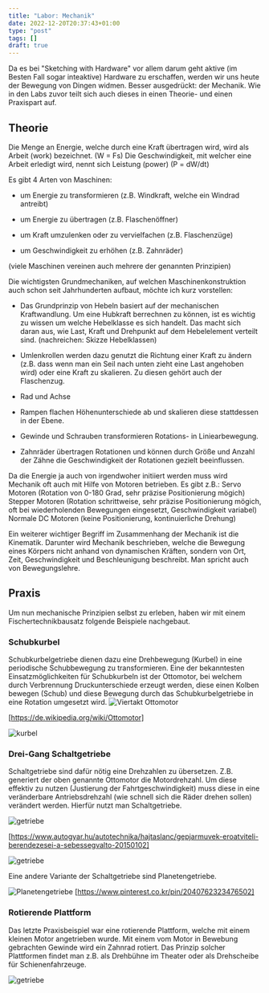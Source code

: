 ```yaml
---
title: "Labor: Mechanik"
date: 2022-12-20T20:37:43+01:00
type: "post"
tags: []
draft: true
---
```


Da es bei "Sketching with Hardware" vor allem darum geht aktive (im Besten Fall sogar inteaktive) Hardware zu erschaffen, werden wir uns heute der Bewegung von Dingen widmen. Besser ausgedrückt: der Mechanik.
Wie in den Labs zuvor teilt sich auch dieses in einen Theorie- und einen Praxispart auf.

## Theorie

Die Menge an Energie, welche durch eine Kraft übertragen wird, wird als Arbeit (work) bezeichnet. (W = Fs)
Die Geschwindigkeit, mit welcher eine Arbeit erledigt wird, nennt sich Leistung (power) (P = dW/dt)

Es gibt 4 Arten von Maschinen:

* um Energie zu transformieren (z.B. Windkraft, welche ein Windrad antreibt)

* um Energie zu übertragen (z.B. Flaschenöffner)

* um Kraft umzulenken oder zu vervielfachen (z.B. Flaschenzüge)

* um Geschwindigkeit zu erhöhen (z.B. Zahnräder)

(viele Maschinen vereinen auch mehrere der genannten Prinzipien)

Die wichtigsten Grundmechaniken, auf welchen Maschinenkonstruktion auch schon seit Jahrhunderten aufbaut, möchte ich kurz vorstellen:

* Das Grundprinzip von Hebeln basiert auf der mechanischen Kraftwandlung. Um eine Hubkraft berrechnen zu können, ist es wichtig zu wissen um welche Hebelklasse es sich handelt. Das macht sich daran aus, wie Last, Kraft und Drehpunkt auf dem Hebelelement verteilt sind. (nachreichen: Skizze Hebelklassen)

* Umlenkrollen werden dazu genutzt die Richtung einer Kraft zu ändern (z.B. dass wenn man ein Seil nach unten zieht eine Last angehoben wird) oder eine Kraft zu skalieren. Zu diesen gehört auch der Flaschenzug.

* Rad und Achse

* Rampen flachen Höhenunterschiede ab und skalieren diese stattdessen in der Ebene.

* Gewinde und Schrauben transformieren Rotations- in Liniearbewegung.

* Zahnräder übertragen Rotationen und können durch Größe und Anzahl der Zähne die Geschwindigkeit der Rotationen gezielt beeinflussen.

Da die Energie ja auch von irgendwoher initiiert werden muss wird Mechanik oft auch mit Hilfe von Motoren betrieben. Es gibt z.B.:
Servo Motoren (Rotation von 0-180 Grad, sehr präzise Positionierung mögich)
Stepper Motoren (Rotation schrittweise, sehr präzise Positionierung mögich, oft bei wiederholenden Bewegungen eingesetzt, Geschwindigkeit variabel)
Normale DC Motoren (keine Positionierung, kontinuierliche Drehung)

Ein weiterer wichtiger Begriff im Zusammenhang der Mechanik ist die Kinematik. Darunter wird Mechanik beschrieben, welche die Bewegung eines Körpers nicht anhand von dynamischen Kräften, sondern von Ort, Zeit, Geschwindigkeit und Beschleunigung beschreibt. Man spricht auch von Bewegungslehre.

## Praxis

Um nun mechanische Prinzipien selbst zu erleben, haben wir mit einem Fischertechnikbausatz folgende Beispiele nachgebaut.

### Schubkurbel

Schubkurbelgetriebe dienen dazu eine Drehbewegung (Kurbel) in eine periodische Schubbewegung zu transformieren. Eine der bekanntesten Einsatzmöglichkeiten für Schubkurbeln ist der Ottomotor, bei welchem durch Verbrennung Druckunterschiede erzeugt werden, diese einen Kolben bewegen (Schub) und diese Bewegung durch das Schubkurbelgetriebe in eine Rotation umgesetzt wird.
![Viertakt Ottomotor](viertakt-ottomotor.gif)

[https://de.wikipedia.org/wiki/Ottomotor]

![kurbel](20221214_133757.gif)

### Drei-Gang Schaltgetriebe

Schaltgetriebe sind dafür nötig eine Drehzahlen zu übersetzen. Z.B. generiert der oben genannte Ottomotor die Motordrehzahl. Um diese effektiv zu nutzen (Justierung der Fahrtgeschwindigkeit) muss diese in eine veränderbare Antriebsdrehzahl (wie schnell sich die Räder drehen sollen) verändert werden. Hierfür nutzt man Schaltgetriebe.

![getriebe](schalt.gif)

[https://www.autogyar.hu/autotechnika/hajtaslanc/gepjarmuvek-eroatviteli-berendezesei-a-sebessegvalto-20150102]

![getriebe](20221214_145730.gif)

Eine andere Variante der Schaltgetriebe sind Planetengetriebe.

![Planetengetriebe](planet.gif)
[https://www.pinterest.co.kr/pin/2040762323476502]

### Rotierende Plattform

Das letzte Praxisbeispiel war eine rotierende Plattform, welche mit einem kleinen Motor angetrieben wurde. Mit einem vom Motor in Bewebung gebrachten Gewinde wird ein Zahnrad rotiert. Das Prinzip solcher Plattformen findet man z.B. als Drehbühne im Theater oder als Drehscheibe für Schienenfahrzeuge.

![getriebe](20221214_172100.jpg)


